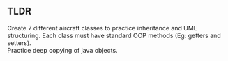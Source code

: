 ## TLDR
Create 7 different aircraft classes to practice inheritance and UML structuring. Each class must have standard OOP methods (Eg: getters and setters).  
Practice deep copying of java objects.
